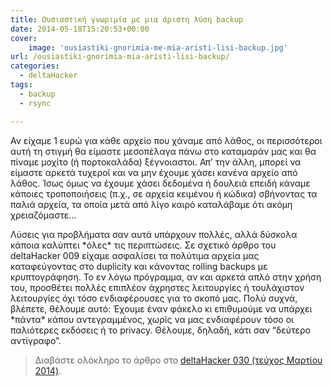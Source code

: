 ```yaml
---
title: Ουσιαστική γνωριμία με μια άριστη λύση backup
date: 2014-05-18T15:20:53+00:00
cover:
    image: 'ousiastiki-gnorimia-me-mia-aristi-lisi-backup.jpg'
url: /ousiastiki-gnorimia-mia-aristi-lisi-backup/
categories:
  - deltaHacker
tags:
  - backup
  - rsync

---
```

Αν είχαμε 1 ευρώ για κάθε αρχείο που χάναμε από λάθος, οι περισσότεροι αυτή τη στιγμή θα είμαστε μεσοπέλαγα πάνω στο καταμαράν μας και θα πίναμε μοχίτο (ή πορτοκαλάδα) ξέγνοιαστοι. Απ&#8217; την άλλη, μπορεί να είμαστε αρκετά τυχεροί και να μην έχουμε χάσει κανένα αρχείο από λάθος. Ίσως όμως να έχουμε χάσει δεδομένα ή δουλειά επειδή κάναμε κάποιες τροποποιήσεις (π.χ., σε αρχεία κειμένου ή κώδικα) σβήνοντας τα παλιά αρχεία, τα οποία μετά από λίγο καιρό καταλάβαμε ότι ακόμη χρειαζόμαστε&#8230;

Λύσεις για προβλήματα σαν αυτά υπάρχουν πολλές, αλλά δύσκολα κάποια καλύπτει \*όλες\* τις περιπτώσεις. Σε σχετικό άρθρο του deltaHacker 009 είχαμε ασφαλίσει τα πολύτιμα αρχεία μας καταφεύγοντας στο duplicity και κάνοντας rolling backups με κρυπτογράφηση. Το εν λόγω πρόγραμμα, αν και αρκετά απλό στην χρήση του, προσθέτει πολλές επιπλέον άχρηστες λειτουργίες ή τουλάχιστον λειτουργίες όχι τόσο ενδιαφέρουσες για το σκοπό μας. Πολύ συχνά, βλέπετε, θέλουμε αυτό: Έχουμε έναν φάκελο κι επιθυμούμε να υπάρχει \*πάντα\* κάπου αντεγραμμένος, χωρίς να μας ενδιαφέρουν τόσο οι παλιότερες εκδόσεις ή το privacy. Θέλουμε, δηλαδή, κάτι σαν &#8220;δεύτερο αντίγραφο&#8221;.

> Διαβάστε ολόκληρο το άρθρο στο <a href="http://deltahacker.gr/2014/03/31/deltahacker030/" title="deltaHacker 030 - Ανάμικτες Καραμέλες Edition" target="_blank" rel="noopener noreferrer nofollow" class="broken_link">deltaHacker 030 (τεύχος Μαρτίου 2014)</a>.
